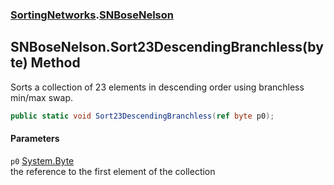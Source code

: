 ### [SortingNetworks](./SortingNetworks.md 'SortingNetworks').[SNBoseNelson](./SortingNetworks-SNBoseNelson.md 'SortingNetworks.SNBoseNelson')
## SNBoseNelson.Sort23DescendingBranchless(byte) Method
Sorts a collection of 23 elements in descending order using branchless min/max swap.  
```csharp
public static void Sort23DescendingBranchless(ref byte p0);
```
#### Parameters
<a name='SortingNetworks-SNBoseNelson-Sort23DescendingBranchless(byte)-p0'></a>
`p0` [System.Byte](https://docs.microsoft.com/en-us/dotnet/api/System.Byte 'System.Byte')  
the reference to the first element of the collection  
  

